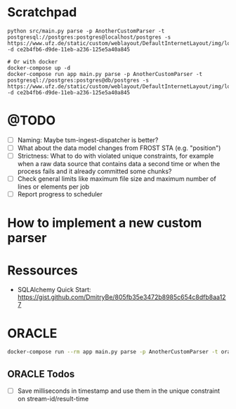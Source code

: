 # Scratchpad

```
python src/main.py parse -p AnotherCustomParser -t postgresql://postgres:postgres@localhost/postgres -s https://www.ufz.de/static/custom/weblayout/DefaultInternetLayout/img/logos/ufz_transparent_de_blue.png -d ce2b4fb6-d9de-11eb-a236-125e5a40a845

# Or with docker
docker-compose up -d
docker-compose run app main.py parse -p AnotherCustomParser -t postgresql://postgres:postgres@db/postgres -s https://www.ufz.de/static/custom/weblayout/DefaultInternetLayout/img/logos/ufz_transparent_de_blue.png -d ce2b4fb6-d9de-11eb-a236-125e5a40a845

```

# @TODO

- [ ] Naming: Maybe tsm-ingest-dispatcher is better?
- [ ] What about the data model changes from FROST STA (e.g. "position")
- [ ] Strictness: What to do with violated unique constraints, for
      example when a raw data source that contains data a second time or
      when the process fails and it already committed some chunks?
- [ ] Check general limits like maximum file size and maximum number of
      lines or elements per job
- [ ] Report progress to scheduler

# How to implement a new custom parser


# Ressources

- SQLAlchemy Quick Start: https://gist.github.com/DmitryBe/805fb35e3472b8985c654c8dfb8aa127

# ORACLE

```bash
docker-compose run --rm app main.py parse -p AnotherCustomParser -t oracle://ZID_SQLALCHEMY_TEST:XXXXXXXXX@COMADEV -s https://www.ufz.de/static/custom/weblayout/DefaultInternetLayout/img/logos/ufz_transparent_de_blue.png -d 7f384bcc-ea5d-11eb-9d12-54e1ad7c5c19
```

## ORACLE Todos

- [ ] Save milliseconds in timestamp and use them in the unique
      constraint on stream-id/result-time
